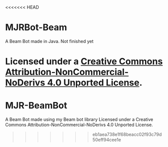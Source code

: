 <<<<<<< HEAD
# MJRBot-Beam
A Beam Bot made in Java. Not finished yet

Licensed under a [Creative Commons Attribution-NonCommercial-NoDerivs 4.0 Unported License](http://creativecommons.org/licenses/by-nc-nd/4.0/deed.en_US).
=======
# MJR-BeamBot
A Beam Bot made using my Beam bot library 
Licensed under a Creative Commons Attribution-NonCommercial-NoDerivs 4.0 Unported License.
>>>>>>> eb1aea738e1f68beacc02f93c79d50eff94cee1e
